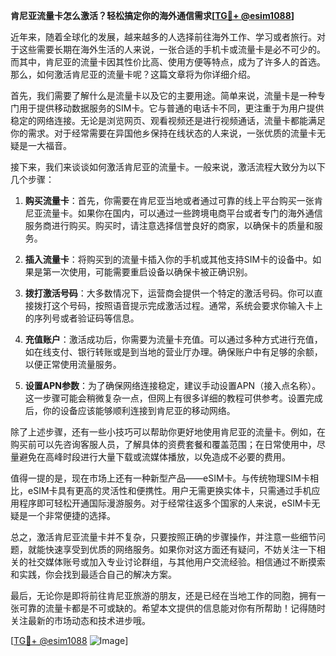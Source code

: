 **肯尼亚流量卡怎么激活？轻松搞定你的海外通信需求[[TG💪+ @esim1088](https://t.me/s/esim1088)]**

近年来，随着全球化的发展，越来越多的人选择前往海外工作、学习或者旅行。对于这些需要长期在海外生活的人来说，一张合适的手机卡或流量卡是必不可少的。而其中，肯尼亚的流量卡因其性价比高、使用方便等特点，成为了许多人的首选。那么，如何激活肯尼亚的流量卡呢？这篇文章将为你详细介绍。

首先，我们需要了解什么是流量卡以及它的主要用途。简单来说，流量卡是一种专门用于提供移动数据服务的SIM卡。它与普通的电话卡不同，更注重于为用户提供稳定的网络连接。无论是浏览网页、观看视频还是进行视频通话，流量卡都能满足你的需求。对于经常需要在异国他乡保持在线状态的人来说，一张优质的流量卡无疑是一大福音。

接下来，我们来谈谈如何激活肯尼亚的流量卡。一般来说，激活流程大致分为以下几个步骤：

1. **购买流量卡**：首先，你需要在肯尼亚当地或者通过可靠的线上平台购买一张肯尼亚流量卡。如果你在国内，可以通过一些跨境电商平台或者专门的海外通信服务商进行购买。购买时，请注意选择信誉良好的商家，以确保卡的质量和服务。

2. **插入流量卡**：将购买到的流量卡插入你的手机或其他支持SIM卡的设备中。如果是第一次使用，可能需要重启设备以确保卡被正确识别。

3. **拨打激活号码**：大多数情况下，运营商会提供一个特定的激活号码。你可以直接拨打这个号码，按照语音提示完成激活过程。通常，系统会要求你输入卡上的序列号或者验证码等信息。

4. **充值账户**：激活成功后，你需要为流量卡充值。可以通过多种方式进行充值，如在线支付、银行转账或是到当地的营业厅办理。确保账户中有足够的余额，以便正常使用流量服务。

5. **设置APN参数**：为了确保网络连接稳定，建议手动设置APN（接入点名称）。这一步骤可能会稍微复杂一点，但网上有很多详细的教程可供参考。设置完成后，你的设备应该能够顺利连接到肯尼亚的移动网络。

除了上述步骤，还有一些小技巧可以帮助你更好地使用肯尼亚的流量卡。例如，在购买前可以先咨询客服人员，了解具体的资费套餐和覆盖范围；在日常使用中，尽量避免在高峰时段进行大量下载或流媒体播放，以免造成不必要的费用。

值得一提的是，现在市场上还有一种新型产品——eSIM卡。与传统物理SIM卡相比，eSIM卡具有更高的灵活性和便携性。用户无需更换实体卡，只需通过手机应用程序即可轻松开通国际漫游服务。对于经常往返多个国家的人来说，eSIM卡无疑是一个非常便捷的选择。

总之，激活肯尼亚流量卡并不复杂，只要按照正确的步骤操作，并注意一些细节问题，就能快速享受到优质的网络服务。如果你对这方面还有疑问，不妨关注一下相关的社交媒体账号或加入专业讨论群组，与其他用户交流经验。相信通过不断摸索和实践，你会找到最适合自己的解决方案。

最后，无论你是即将前往肯尼亚旅游的朋友，还是已经在当地工作的同胞，拥有一张可靠的流量卡都是不可或缺的。希望本文提供的信息能对你有所帮助！记得随时关注最新的市场动态和技术进步哦。

[[TG💪+ @esim1088](https://t.me/s/esim1088) ![Image](https://i.postimg.cc/4NQfJmqS/Snipaste-2025-05-13-00-14-12.png)]